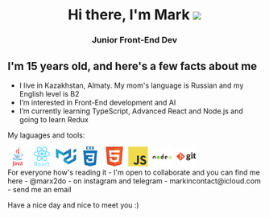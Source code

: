 <h1 align="center">Hi there, I'm Mark
<img src="https://github.com/blackcater/blackcater/raw/main/images/Hi.gif" height="32"/></h1>
<h3 align="center">Junior Front-End Dev</h3>

<h2>I'm 15 years old, and here's a few facts about me</h2>

- I live in Kazakhstan, Almaty. My mom's language is Russian and my English level is B2
- I’m interested in Front-End development and AI
- I’m currently learning TypeScript, Advanced React and Node.js and going to learn Redux

My laguages and tools:
<div>
  <img src="https://github.com/devicons/devicon/blob/master/icons/java/java-original-wordmark.svg" title="Java" alt="Java" width="40" height="40"/>&nbsp;
  <img src="https://github.com/devicons/devicon/blob/master/icons/react/react-original-wordmark.svg" title="React" alt="React" width="40" height="40"/>&nbsp;
  <img src="https://github.com/devicons/devicon/blob/master/icons/materialui/materialui-original.svg" title="Material UI" alt="Material UI" width="40" height="40"/>&nbsp;
  <img src="https://github.com/devicons/devicon/blob/master/icons/css3/css3-plain-wordmark.svg"  title="CSS3" alt="CSS" width="40" height="40"/>&nbsp;
  <img src="https://github.com/devicons/devicon/blob/master/icons/html5/html5-original.svg" title="HTML5" alt="HTML" width="40" height="40"/>&nbsp;
  <img src="https://github.com/devicons/devicon/blob/master/icons/javascript/javascript-original.svg" title="JavaScript" alt="JavaScript" width="40" height="40"/>&nbsp;
  <img src="https://github.com/devicons/devicon/blob/master/icons/nodejs/nodejs-original-wordmark.svg" title="NodeJS" alt="NodeJS" width="40" height="40"/>&nbsp;
  <img src="https://github.com/devicons/devicon/blob/master/icons/git/git-original-wordmark.svg" title="Git" **alt="Git" width="40" height="40"/>
</div>
For everyone how's reading it - I'm open to collaborate and you can find me here
- @marx2do - on instagram and telegram
- markincontact@icloud.com - send me an email

Have a nice day and nice to meet you :)

